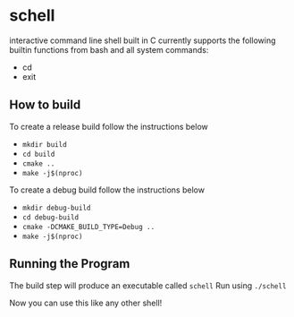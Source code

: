 # schell
interactive command line shell built in C
currently supports the following builtin functions from bash and all system commands:
* cd
* exit

## How to build
To create a release build follow the instructions below
* `mkdir build`
* `cd build`
* `cmake ..`
* `make -j$(nproc)`

To create a debug build follow the instructions below
* `mkdir debug-build`
* `cd debug-build`
* `cmake -DCMAKE_BUILD_TYPE=Debug ..`
* `make -j$(nproc)`

## Running the Program
The build step will produce an executable called `schell`
Run using `./schell`

Now you can use this like any other shell!




